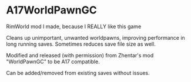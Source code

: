 # A17WorldPawnGC
RimWorld mod I made, because I REALLY like this game

Cleans up unimportant, unwanted worldpawns, improving performance in long running saves. Sometimes reduces save file size as well.

Modified and released (with permission) from Zhentar's mod "WorldPawnGC" to be A17 compatible.

Can be added/removed from existing saves without issues.